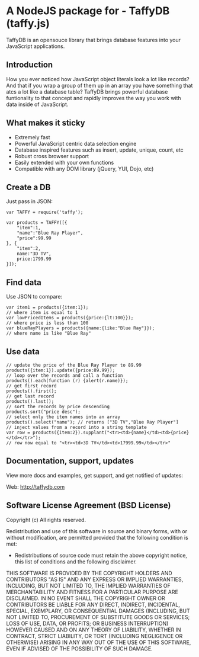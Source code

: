 # A NodeJS package for - TaffyDB (taffy.js)

TaffyDB is an opensouce library that brings database features into your JavaScript applications.

## Introduction

How you ever noticed how JavaScript object literals look a lot like records? And that if you wrap a group of them up in an array you have something that atcs a lot like a database table? TaffyDB brings powerful database funtionality to that concept and rapidly improves the way you work with data inside of JavaScript.

## What makes it sticky

 - Extremely fast
 - Powerful JavaScript centric data selection engine
 - Database inspired features such as insert, update, unique, count, etc
 - Robust cross browser support
 - Easily extended with your own functions
 - Compatible with any DOM library (jQuery, YUI, Dojo, etc)

## Create a DB

Just pass in JSON:

    var TAFFY = require('taffy');

    var products = TAFFY([{
        "item":1,
        "name":"Blue Ray Player",
        "price":99.99
    }, {
        "item":2,
        name:"3D TV",
        price:1799.99
    }]);


## Find data

Use JSON to compare:

    var item1 = products({item:1});
    // where item is equal to 1
    var lowPricedItems = products({price:{lt:100}});
    // where price is less than 100
    var blueRayPlayers = products({name:{like:"Blue Ray"}});
    // where name is like "Blue Ray"

## Use data

    // update the price of the Blue Ray Player to 89.99
    products({item:1}).update({price:89.99});
    // loop over the records and call a function
    products().each(function (r) {alert(r.name)});
    // get first record
    products().first();
    // get last record
    products().last();
    // sort the records by price descending
    products.sort("price desc");
    // select only the item names into an array
    products().select("name"); // returns ["3D TV","Blue Ray Player"]
    // inject values from a record into a string template
    var row = products({item:2}).supplant("<tr><td>{name}</td><td>{price}</td></tr>");
    // row now equal to "<tr><td>3D TV</td><td>17999.99</td></tr>"

## Documentation, support, updates

View more docs and examples, get support, and get notified of updates:

Web: http://taffydb.com

## Software License Agreement (BSD License)
Copyright (c)
All rights reserved.


Redistribution and use of this software in source and binary forms, with or without modification, are permitted provided that the following condition is met:

* Redistributions of source code must retain the above copyright notice, this list of conditions and the following disclaimer.

THIS SOFTWARE IS PROVIDED BY THE COPYRIGHT HOLDERS AND CONTRIBUTORS "AS IS" AND ANY EXPRESS OR IMPLIED WARRANTIES, INCLUDING, BUT NOT LIMITED TO, THE IMPLIED WARRANTIES OF MERCHANTABILITY AND FITNESS FOR A PARTICULAR PURPOSE ARE DISCLAIMED. IN NO EVENT SHALL THE COPYRIGHT OWNER OR CONTRIBUTORS BE LIABLE FOR ANY DIRECT, INDIRECT, INCIDENTAL, SPECIAL, EXEMPLARY, OR CONSEQUENTIAL DAMAGES (INCLUDING, BUT NOT LIMITED TO, PROCUREMENT OF SUBSTITUTE GOODS OR SERVICES; LOSS OF USE, DATA, OR PROFITS; OR BUSINESS INTERRUPTION) HOWEVER CAUSED AND ON ANY THEORY OF LIABILITY, WHETHER IN CONTRACT, STRICT LIABILITY, OR TORT (INCLUDING NEGLIGENCE OR OTHERWISE) ARISING IN ANY WAY OUT OF THE USE OF THIS SOFTWARE, EVEN IF ADVISED OF THE POSSIBILITY OF SUCH DAMAGE.